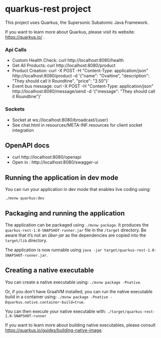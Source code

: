 # quarkus-rest project

This project uses Quarkus, the Supersonic Subatomic Java Framework.

If you want to learn more about Quarkus, please visit its website: https://quarkus.io/ .

### Api Calls
* Custom Health Check: curl http://localhost:8080/health
* Get All Products: curl http://localhost:8080/product
* Product Creation: curl -X POST -H "Content-Type: application/json" http://localhost:8080/product -d '{"name": "Ovaltine", "description": "They should call it Roundtine", "price": "3.50"}'
* Event bus message: curl -X POST -H "Content-Type: application/json" http://localhost:8080/message/send -d '{"message": "They should call it Roundtine"}'

### Sockets

* Socket at ws://localhost:8080/broadcast/{user}
* See chat.html in resources/META-INF.resources for client socket integration

## OpenAPI docs

* curl http://localhost:8080/openapi
* Open in : http://localhost:8080/swagger-ui

## Running the application in dev mode

You can run your application in dev mode that enables live coding using:
```
./mvnw quarkus:dev
```

## Packaging and running the application

The application can be packaged using `./mvnw package`.
It produces the `quarkus-rest-1.0-SNAPSHOT-runner.jar` file in the `/target` directory.
Be aware that it’s not an _über-jar_ as the dependencies are copied into the `target/lib` directory.

The application is now runnable using `java -jar target/quarkus-rest-1.0-SNAPSHOT-runner.jar`.

## Creating a native executable

You can create a native executable using: `./mvnw package -Pnative`.

Or, if you don't have GraalVM installed, you can run the native executable build in a container using: `./mvnw package -Pnative -Dquarkus.native.container-build=true`.

You can then execute your native executable with: `./target/quarkus-rest-1.0-SNAPSHOT-runner`

If you want to learn more about building native executables, please consult https://quarkus.io/guides/building-native-image.
